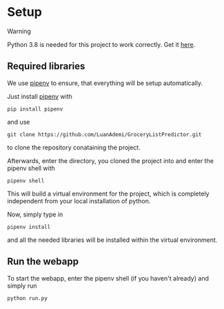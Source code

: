 # Setup
> [!Warning]
> Python 3.8 is needed for this project to work correctly. Get it <a href="https://www.python.org/downloads/">here</a>.

## Required libraries 
We use <a href="https://pipenv.pypa.io/en/latest/">pipenv</a> to ensure, that everything will be setup automatically. 

Just install <a href="https://pipenv.pypa.io/en/latest/">pipenv</a> with 

```shell
pip install pipenv
```
and use 
```shell
git clone https://github.com/LuanAdemi/GroceryListPredictor.git
```
to clone the repository conataining the project.

Afterwards, enter the directory, you cloned the project into and enter the pipenv shell with

```shell
pipenv shell
```
This will build a virtual environment for the project, which is completely independent from your local installation of python.

Now, simply type in
```shell
pipenv install
```
and all the needed libraries will be installed within the virtual environment. 

## Run the webapp

To start the webapp, enter the pipenv shell (if you haven't already) and simply run

```shell
python run.py
```
